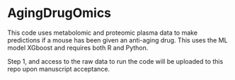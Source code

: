 # AgingDrugOmics
This code uses metabolomic and proteomic plasma data to make predictions if a mouse has been given an anti-aging drug. This uses the ML model XGboost and requires both R and Python.

Step 1, and access to the raw data to run the code will be uploaded to this repo upon manuscript acceptance.
